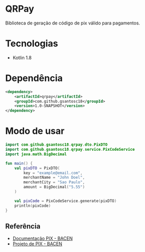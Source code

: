 # QRPay

Biblioteca de geração de código de pix válido para pagamentos.

# Tecnologias

- Kotlin 1.8

# Dependência

```xml
<dependency>
    <artifactId>qrpay</artifactId>
    <groupId>com.github.gsantosc18</groupId>
    <version>1.0-SNAPSHOT</version>
</dependency>
```

# Modo de usar

```kotlin
import com.github.gsantosc18.qrpay.dto.PixDTO
import com.github.gsantosc18.qrpay.service.PixCodeService
import java.math.BigDecimal

fun main() {
    val pixDTO = PixDTO(
        key = "example@email.com",
        merchantName = "John Doel",
        merchantCity = "Sao Paulo",
        amount = BigDecimal("5.55")
    )

    val pixCode = PixCodeService.generate(pixDTO)
    println(pixCode)
}
```

## Referência

- [Documentação PIX - BACEN](https://www.bcb.gov.br/content/estabilidadefinanceira/pix/Regulamento_Pix/II_ManualdePadroesparaIniciacaodoPix.pdf)
- [Projeto de PIX - BACEN](https://github.com/bacen/pix-api)